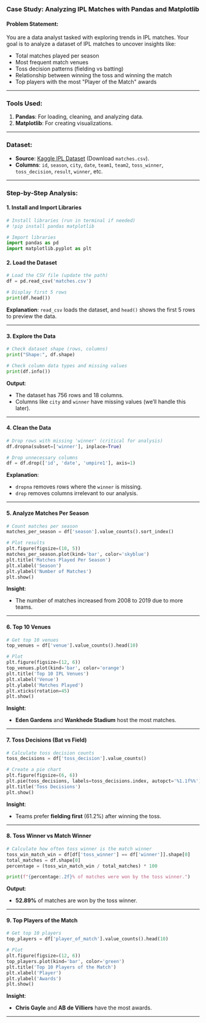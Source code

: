 ### **Case Study: Analyzing IPL Matches with Pandas and Matplotlib**

#### **Problem Statement:**
You are a data analyst tasked with exploring trends in IPL matches. Your goal is to analyze a dataset of IPL matches to uncover insights like:
- Total matches played per season
- Most frequent match venues
- Toss decision patterns (fielding vs batting)
- Relationship between winning the toss and winning the match
- Top players with the most "Player of the Match" awards

---

### **Tools Used:**
1. **Pandas**: For loading, cleaning, and analyzing data.
2. **Matplotlib**: For creating visualizations.

---

### **Dataset:**
- **Source**: [Kaggle IPL Dataset](https://www.kaggle.com/nowke9/ipldata) (Download `matches.csv`).
- **Columns**: `id`, `season`, `city`, `date`, `team1`, `team2`, `toss_winner`, `toss_decision`, `result`, `winner`, etc.

---

### **Step-by-Step Analysis:**

#### **1. Install and Import Libraries**
```python
# Install libraries (run in terminal if needed)
# !pip install pandas matplotlib

# Import libraries
import pandas as pd
import matplotlib.pyplot as plt
```

#### **2. Load the Dataset**
```python
# Load the CSV file (update the path)
df = pd.read_csv('matches.csv')

# Display first 5 rows
print(df.head())
```
**Explanation**: `read_csv` loads the dataset, and `head()` shows the first 5 rows to preview the data.

---

#### **3. Explore the Data**
```python
# Check dataset shape (rows, columns)
print("Shape:", df.shape)

# Check column data types and missing values
print(df.info())
```
**Output**:  
- The dataset has 756 rows and 18 columns.  
- Columns like `city` and `winner` have missing values (we’ll handle this later).

---

#### **4. Clean the Data**
```python
# Drop rows with missing 'winner' (critical for analysis)
df.dropna(subset=['winner'], inplace=True)

# Drop unnecessary columns
df = df.drop(['id', 'date', 'umpire1'], axis=1)
```
**Explanation**:  
- `dropna` removes rows where the `winner` is missing.  
- `drop` removes columns irrelevant to our analysis.

---

#### **5. Analyze Matches Per Season**
```python
# Count matches per season
matches_per_season = df['season'].value_counts().sort_index()

# Plot results
plt.figure(figsize=(10, 5))
matches_per_season.plot(kind='bar', color='skyblue')
plt.title('Matches Played Per Season')
plt.xlabel('Season')
plt.ylabel('Number of Matches')
plt.show()
```
**Insight**:  
- The number of matches increased from 2008 to 2019 due to more teams.

---

#### **6. Top 10 Venues**
```python
# Get top 10 venues
top_venues = df['venue'].value_counts().head(10)

# Plot
plt.figure(figsize=(12, 6))
top_venues.plot(kind='bar', color='orange')
plt.title('Top 10 IPL Venues')
plt.xlabel('Venue')
plt.ylabel('Matches Played')
plt.xticks(rotation=45)
plt.show()
```
**Insight**:  
- **Eden Gardens** and **Wankhede Stadium** host the most matches.

---

#### **7. Toss Decisions (Bat vs Field)**
```python
# Calculate toss decision counts
toss_decisions = df['toss_decision'].value_counts()

# Create a pie chart
plt.figure(figsize=(6, 6))
plt.pie(toss_decisions, labels=toss_decisions.index, autopct='%1.1f%%')
plt.title('Toss Decisions')
plt.show()
```
**Insight**:  
- Teams prefer **fielding first** (61.2%) after winning the toss.

---

#### **8. Toss Winner vs Match Winner**
```python
# Calculate how often toss winner is the match winner
toss_win_match_win = df[df['toss_winner'] == df['winner']].shape[0]
total_matches = df.shape[0]
percentage = (toss_win_match_win / total_matches) * 100

print(f"{percentage:.2f}% of matches were won by the toss winner.")
```
**Output**:  
- **52.89%** of matches are won by the toss winner.

---

#### **9. Top Players of the Match**
```python
# Get top 10 players
top_players = df['player_of_match'].value_counts().head(10)

# Plot
plt.figure(figsize=(12, 6))
top_players.plot(kind='bar', color='green')
plt.title('Top 10 Players of the Match')
plt.xlabel('Player')
plt.ylabel('Awards')
plt.show()
```
**Insight**:  
- **Chris Gayle** and **AB de Villiers** have the most awards.

---
